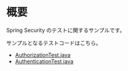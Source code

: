 # 概要

Spring Security のテストに関するサンプルです。

サンプルとなるテストコードはこちら。

* [AuthorizationTest.java](https://github.com/BooookStore/spring-examples/blob/master/spring-security-test/src/test/java/com/example/spring/security/test/AuthorizationTest.java)
* [AuthenticationTest.java](https://github.com/BooookStore/spring-examples/blob/master/spring-security-test/src/test/java/com/example/spring/security/test/AuthenticationTest.java)
